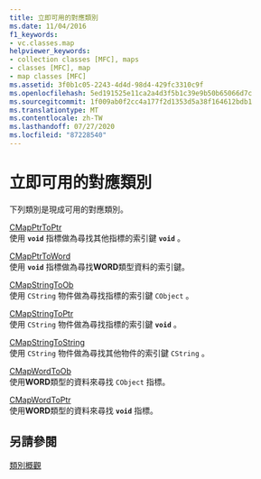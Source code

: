 ```yaml
---
title: 立即可用的對應類別
ms.date: 11/04/2016
f1_keywords:
- vc.classes.map
helpviewer_keywords:
- collection classes [MFC], maps
- classes [MFC], map
- map classes [MFC]
ms.assetid: 3f0b1c05-2243-4d4d-98d4-429fc3310c9f
ms.openlocfilehash: 5ed191525e11ca2a4d3f5b1c39e9b50b65066d7c
ms.sourcegitcommit: 1f009ab0f2cc4a177f2d1353d5a38f164612bdb1
ms.translationtype: MT
ms.contentlocale: zh-TW
ms.lasthandoff: 07/27/2020
ms.locfileid: "87228540"
---
```

# <a name="ready-to-use-map-classes"></a>立即可用的對應類別

下列類別是現成可用的對應類別。

[CMapPtrToPtr](../mfc/reference/cmapptrtoptr-class.md)<br/>
使用 **`void`** 指標做為尋找其他指標的索引鍵 **`void`** 。

[CMapPtrToWord](../mfc/reference/cmapptrtoword-class.md)<br/>
使用 **`void`** 指標做為尋找**WORD**類型資料的索引鍵。

[CMapStringToOb](../mfc/reference/cmapstringtoob-class.md)<br/>
使用 `CString` 物件做為尋找指標的索引鍵 `CObject` 。

[CMapStringToPtr](../mfc/reference/cmapstringtoptr-class.md)<br/>
使用 `CString` 物件做為尋找指標的索引鍵 **`void`** 。

[CMapStringToString](../mfc/reference/cmapstringtostring-class.md)<br/>
使用 `CString` 物件做為尋找其他物件的索引鍵 `CString` 。

[CMapWordToOb](../mfc/reference/cmapwordtoob-class.md)<br/>
使用**WORD**類型的資料來尋找 `CObject` 指標。

[CMapWordToPtr](../mfc/reference/cmapwordtoptr-class.md)<br/>
使用**WORD**類型的資料來尋找 **`void`** 指標。

## <a name="see-also"></a>另請參閱

[類別概觀](../mfc/class-library-overview.md)
